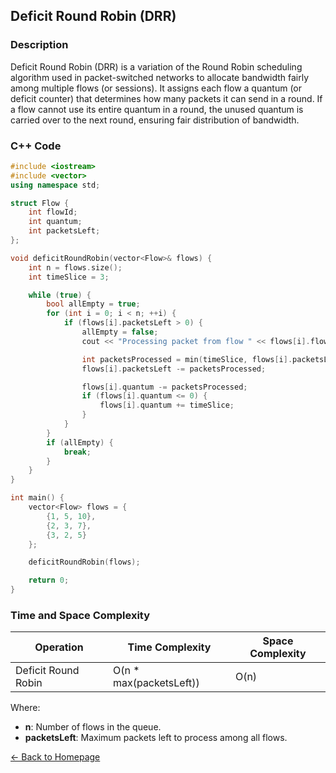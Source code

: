 ## Deficit Round Robin (DRR)

### Description
Deficit Round Robin (DRR) is a variation of the Round Robin scheduling algorithm used in packet-switched networks to allocate bandwidth fairly among multiple flows (or sessions). It assigns each flow a quantum (or deficit counter) that determines how many packets it can send in a round. If a flow cannot use its entire quantum in a round, the unused quantum is carried over to the next round, ensuring fair distribution of bandwidth.

### C++ Code

```cpp
#include <iostream>
#include <vector>
using namespace std;

struct Flow {
    int flowId;
    int quantum;
    int packetsLeft;
};

void deficitRoundRobin(vector<Flow>& flows) {
    int n = flows.size();
    int timeSlice = 3;

    while (true) {
        bool allEmpty = true;
        for (int i = 0; i < n; ++i) {
            if (flows[i].packetsLeft > 0) {
                allEmpty = false;
                cout << "Processing packet from flow " << flows[i].flowId << "\n";

                int packetsProcessed = min(timeSlice, flows[i].packetsLeft);
                flows[i].packetsLeft -= packetsProcessed;

                flows[i].quantum -= packetsProcessed;
                if (flows[i].quantum <= 0) {
                    flows[i].quantum += timeSlice;
                }
            }
        }
        if (allEmpty) {
            break;
        }
    }
}

int main() {
    vector<Flow> flows = {
        {1, 5, 10},
        {2, 3, 7},
        {3, 2, 5}
    };

    deficitRoundRobin(flows);

    return 0;
}
```
### Time and Space Complexity

| Operation                     | Time Complexity                  | Space Complexity         |
|-------------------------------|----------------------------------|--------------------------|
| Deficit Round Robin            | O(n * max(packetsLeft))           | O(n)                     |

Where:
- **n**: Number of flows in the queue.
- **packetsLeft**: Maximum packets left to process among all flows.

[← Back to Homepage](https://mehwishferoz.github.io/)